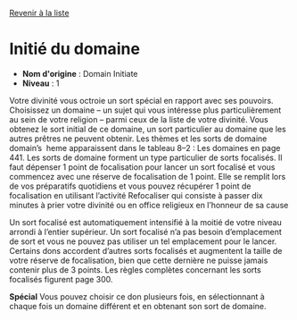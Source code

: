 [Revenir à la liste](..)

# Initié du domaine

 * **Nom d'origine** : Domain Initiate
 * **Niveau** : 1


<p>Votre divinité vous octroie un sort spécial en rapport avec ses pouvoirs. Choisissez un domaine – un sujet qui vous intéresse plus particulièrement au sein de votre religion – parmi ceux de la liste de votre divinité. Vous obtenez le sort initial de ce domaine, un sort particulier au domaine que les autres prêtres ne peuvent obtenir. Les thèmes et les sorts de domaine domain’s&nbsp; heme apparaissent dans le tableau 8–2 : Les domaines en page 441. Les sorts de domaine forment un type particulier de sorts focalisés. Il faut dépenser 1 point de focalisation pour lancer un sort focalisé et vous commencez avec une réserve de focalisation de 1 point. Elle se remplit lors de vos préparatifs quotidiens et vous pouvez récupérer 1 point de focalisation en utilisant l’activité Refocaliser qui consiste à passer dix minutes à prier votre divinité ou en office religieux en l’honneur de sa cause</p>
<p>Un sort focalisé est automatiquement intensifié à la moitié de votre niveau arrondi à l’entier supérieur. Un sort focalisé n’a pas besoin d’emplacement de sort et vous ne pouvez pas utiliser un tel emplacement pour le lancer. Certains dons accordent d’autres sorts focalisés et augmentent la taille de votre réserve de focalisation, bien que cette dernière ne puisse jamais contenir plus de 3 points. Les règles complètes concernant les sorts focalisés figurent page 300.</p>
<p><strong>Spécial</strong> Vous pouvez choisir ce don plusieurs fois, en sélectionnant à chaque fois un domaine différent et en obtenant son sort de domaine.</p>